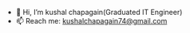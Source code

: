 - 👋 Hi, I’m kushal chapagain(Graduated IT Engineer)
- 📫 Reach me: kushalchapagain74@gmail.com
  

<!---
Kushalchg/Kushalchg is a ✨ special ✨ repository because its `README.md` (this file) appears on your GitHub profile.
You can click the Preview link to take a look at your changes.
--->
